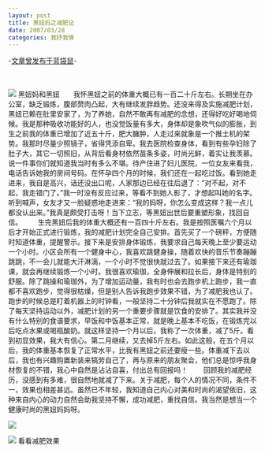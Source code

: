 ```yaml
---
layout: post
title: 黑妞妈之减肥记
date: 2007/03/28
categories: 我抒我情
---
```


-[文章曾发布于蓝袋鼠](http://landaishu.hi2net.com/home/blog_read.asp?id=4175&blogid=26934)-


　　

![](/heiniuniu_uploads/upload2007/20073289391691.jpg)
黑妞妈和黑妞　　我怀黑妞之前的体重大概已有一百二十斤左右。长期坐在办公室，缺乏锻炼，腹部赘肉凸起，大有继续发胖趋势。还没来得及实施减肥计划，黑妞已赖在肚里安家了，为了养她，自然不敢再有减肥的念想，还得好吃好喝地伺候。我是那种吸收功能好的人，也没觉饭量有多大，身体却是象吹气似的膨胀，到生之前我的体重已增加了近五十斤，肥大臃肿，人走过来就象是一个推土机的架势。我那时尽量少照镜子，省得凭添自卑。我去医院检查身体，看到有些孕妇除了肚子大，其它一切照旧，从背后看身材依然苗条多姿，时尚光鲜，着实让我羡慕。说一件事你们就知道我当时有多么不堪。待产住进了妇儿医院，一位女友来看我，电话告诉她我的房间号码。在怀孕四个月的时候，我们还在一起吃过饭。看到她走进来，我自是高兴，话还没出口呢，人家那边已经在往后退了：“对不起，对不起，我走错门了。”我一时没有反应过来，等看不到她人影了，才想起叫她的名字。听到喊声，女友才又一脸疑惑地走进来：“我的妈呀，你怎么变成这样？我一点儿都没认出来。”我真是颇受打击呀！当下立志，等黑妞出世后要重塑形象，找回自信。
　　生完黑妞后我的体重大概还有一百四十斤左右。我是按照医嘱六个月以后才开始正式进行锻炼，我的减肥计划完全自己安排。首先买了一个磅秤，方便随时知道体重，提醒警示。接下来是安排身体锻炼，我要求自己每天晚上至少要运动一个小时。小区会所有一个健身中心，我喜欢跳健身操，随着欢快的音乐节奏蹦蹦跳跳，不一会儿就能大汗淋漓，一个小时不觉很快就过去了。如果接下来还有瑜珈课，就会再继续锻炼一个小时。我很喜欢瑜珈，全身伸展和拉长后，身体是特别的舒服。除了跳操和瑜珈外，为了增加运动量，我有时也会去跑步机上跑步，我一直都不喜欢跑步，觉得很枯燥，但是别人告诉我跑步效果不错，为了减肥我也认了。跑步的时候总是盯着机器上的时钟看，一般坚持二十分钟后我就实在不愿跑了。除了每天坚持运动以外，减肥计划的另一个重要步骤就是饮食的安排了。其实我并没有什么特别的食谱要求，早饭和中饭基本正常，就是晚上基本不吃饭，在锻炼完以后吃点水果或喝瓶酸奶。就这样坚持一个月以后，我称了一次体重，减了5斤。看到初显效果，我大有信心。第二月继续，又去掉5斤左右。如此这般，在五个月以后，我的体重基本恢复了正常水平，比我有黑妞之前还要瘦一些。体重减下去以后，我也有兴趣购置新装来犒劳自己了，再与原来的朋友聚会，他们总是惊呼我身材恢复的不错，我心中自然是沾沾自喜，付出总有回报吗！
　　回顾我的减肥经历，没感到有多难，很自然地就减了下来。关于减肥，每个人的情况不同，条件不一，效果也相差甚远。虽然已不年轻，我知道自己内心对美和时尚的渴望依旧，这种来自内心的动力自然会助我坚持不懈，成功减肥，重找自信。我当然是想当一个健康时尚的黑妞妈妈呀。


![](/heiniuniu_uploads/)

![](/heiniuniu_uploads/upload2007/200732894024117.jpg)
看看减肥效果